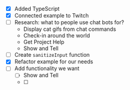 - [x] Added TypeScript
- [x] Connected example to Twitch
- [ ] Research: what to people use chat bots for?
  - Display cat gifs from chat commands
  - Check-in around the world
  - Get Project Help
  - Show and Tell
- [ ] Create `sanitizeInput` function
- [x] Refactor example for our needs
- [ ] Add functionality we want
  - [ ] Show and Tell
  - [ ] 


